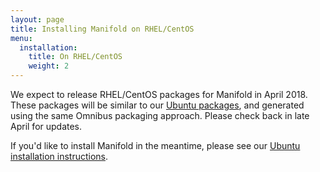 ```yaml
---
layout: page
title: Installing Manifold on RHEL/CentOS
menu:
  installation:
    title: On RHEL/CentOS
    weight: 2
---
```


We expect to release RHEL/CentOS packages for Manifold in April 2018. These packages will be similar to our [Ubuntu packages](../ubuntu/index.html), and generated using the same Omnibus packaging approach. Please check back in late April for updates.

If you'd like to install Manifold in the meantime, please see our [Ubuntu installation instructions](../ubuntu/index.html).